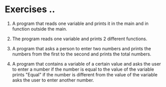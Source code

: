 # Exercises ..

1. A program that reads one variable and prints it in the main and in function outside the main.

2. The program reads one variable and prints 2 different functions.

3. A program that asks a person to enter two numbers and prints the numbers from the first to the second and prints the total numbers.

4. A program that contains a variable of a certain value and asks the user to enter a number if the number is equal to the value of the variable prints "Equal" if the number is different from the value of the variable asks the user to enter another number.
